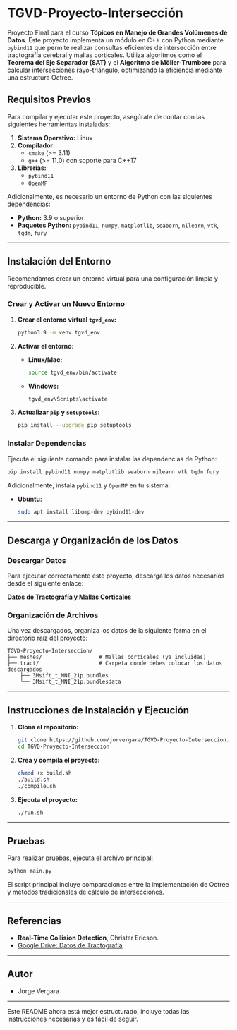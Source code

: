 # TGVD-Proyecto-Intersección

Proyecto Final para el curso **Tópicos en Manejo de Grandes Volúmenes de Datos**. Este proyecto implementa un módulo en C++ con Python mediante `pybind11` que permite realizar consultas eficientes de intersección entre tractografía cerebral y mallas corticales. Utiliza algoritmos como el **Teorema del Eje Separador (SAT)** y el **Algoritmo de Möller-Trumbore** para calcular intersecciones rayo-triángulo, optimizando la eficiencia mediante una estructura Octree.

## Requisitos Previos

Para compilar y ejecutar este proyecto, asegúrate de contar con las siguientes herramientas instaladas:

1. **Sistema Operativo:** Linux
2. **Compilador:**
   - `cmake` (>= 3.11)
   - `g++` (>= 11.0) con soporte para C++17
3. **Librerías:**
   - `pybind11`
   - `OpenMP`

Adicionalmente, es necesario un entorno de Python con las siguientes dependencias:

- **Python:** 3.9 o superior
- **Paquetes Python:** `pybind11`, `numpy`, `matplotlib`, `seaborn`, `nilearn`, `vtk`, `tqdm`, `fury`

---

## Instalación del Entorno

Recomendamos crear un entorno virtual para una configuración limpia y reproducible.

### Crear y Activar un Nuevo Entorno

1. **Crear el entorno virtual `tgvd_env`:**
   ```bash
   python3.9 -m venv tgvd_env
   ```

2. **Activar el entorno:**
   - **Linux/Mac:**
     ```bash
     source tgvd_env/bin/activate
     ```
   - **Windows:**
     ```cmd
     tgvd_env\Scripts\activate
     ```

3. **Actualizar `pip` y `setuptools`:**
   ```bash
   pip install --upgrade pip setuptools
   ```

### Instalar Dependencias

Ejecuta el siguiente comando para instalar las dependencias de Python:

```bash
pip install pybind11 numpy matplotlib seaborn nilearn vtk tqdm fury
```

Adicionalmente, instala `pybind11` y `OpenMP` en tu sistema:

- **Ubuntu:**
  ```bash
  sudo apt install libomp-dev pybind11-dev
  ```

---

## Descarga y Organización de los Datos

### Descargar Datos

Para ejecutar correctamente este proyecto, descarga los datos necesarios desde el siguiente enlace:

[**Datos de Tractografía y Mallas Corticales**](https://drive.google.com/drive/folders/1rqpFk3GRi0x7Xu8bCJKDWgMd8aJXFWr_?usp=sharing)

### Organización de Archivos

Una vez descargados, organiza los datos de la siguiente forma en el directorio raíz del proyecto:

```plaintext
TGVD-Proyecto-Interseccion/
├── meshes/                  # Mallas corticales (ya incluidas)
├── tract/                   # Carpeta donde debes colocar los datos descargados
    ├── 3Msift_t_MNI_21p.bundles
    └── 3Msift_t_MNI_21p.bundlesdata
```

---

## Instrucciones de Instalación y Ejecución

1. **Clona el repositorio:**
   ```bash
   git clone https://github.com/jorvergara/TGVD-Proyecto-Interseccion.git
   cd TGVD-Proyecto-Interseccion
   ```

2. **Crea y compila el proyecto:**
   ```bash
   chmod +x build.sh
   ./build.sh
   ./compile.sh
   ```

3. **Ejecuta el proyecto:**
   ```bash
   ./run.sh
   ```

---

## Pruebas

Para realizar pruebas, ejecuta el archivo principal:

```bash
python main.py
```

El script principal incluye comparaciones entre la implementación de Octree y métodos tradicionales de cálculo de intersecciones.

---

## Referencias

- **Real-Time Collision Detection**, Christer Ericson.
- [Google Drive: Datos de Tractografía](https://drive.google.com/drive/folders/1rqpFk3GRi0x7Xu8bCJKDWgMd8aJXFWr_?usp=sharing)

---

## Autor

- Jorge Vergara

--- 

Este README ahora está mejor estructurado, incluye todas las instrucciones necesarias y es fácil de seguir.